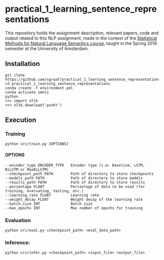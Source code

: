# practical_1_learning_sentence_representations
This repository holds the assignment description, relevant papers, code and output related to this NLP assignment, made in the context of the [Statistical Methods for Natural Language Semantics course](https://cl-illc.github.io/semantics/), taught in the Spring 2019 semester at the University of Amsterdam.

## Installation
```
git clone https://github.com/sgraaf/practical_1_learning_sentence_representations/
cd practical_1_learning_sentence_representations
conda create -f environment.yml
conda activate smnls
python
>>> import nltk
>>> nltk.download('punkt')
```

## Execution
### Training
```
python src/train.py [OPTIONS]
```
#### OPTIONS
```
--encoder_type ENCODER_TYPE   Encoder type (i.e: Baseline, LSTM, BiLSTM or MaxBiLSTM)
--checkpoint_path PATH        Path of directory to store checkpoints
--models_path PATH            Path of directory to store models
--results_path PATH           Path of directory to store results
--percentage FLOAT            Percentage of data to be used (for training, evaluating, testing, etc.)
--learning_rate FLOAT         Learning rate
--weight_decay FLOAT          Weight decay of the learning rate
--batch_size INT              Batch size
--max_epochs INT              Max number of epochs for training
```

### Evaluation
```
python src/eval.py <checkpoint_path> <eval_data_path>
```

### Inference:
```
python src/infer.py <checkpoint_path> <input_file> <output_file>
```
